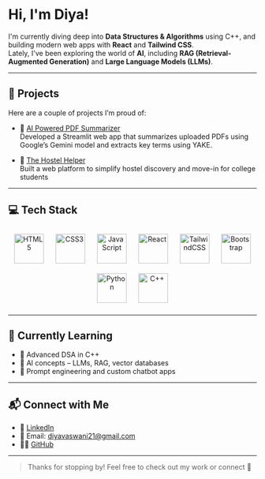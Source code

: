 # Hi, I'm Diya!

I'm currently diving deep into **Data Structures & Algorithms** using C++, and building modern web apps with **React** and **Tailwind CSS**.  
Lately, I've been exploring the world of **AI**, including **RAG (Retrieval-Augmented Generation)** and **Large Language Models (LLMs)**.

---

## 🚀 Projects

Here are a couple of projects I’m proud of:

- 🔗 [AI Powered PDF Summarizer](https://github.com/diyavcodes/PDF-Summarizer-)  
  Developed a Streamlit web app that summarizes uploaded PDFs using Google’s Gemini model and extracts key terms using YAKE.

- 🔗 [The Hostel Helper](https://github.com/diyavcodes/thehostelhelper-website)  
  Built a web platform to simplify hostel discovery and move-in for college students

---

## 💻 Tech Stack

<div align="center">
  <img src="https://cdn.simpleicons.org/html5/E34F26" alt="HTML5" width="60" height="60" style="margin:10px"/>
  <img src="https://cdn.simpleicons.org/css3/1572B6" alt="CSS3" width="60" height="60" style="margin:10px"/>
  <img src="https://cdn.simpleicons.org/javascript/F7DF1E" alt="JavaScript" width="60" height="60" style="margin:10px"/>
  <img src="https://cdn.simpleicons.org/react/61DAFB" alt="React" width="60" height="60" style="margin:10px"/>
  <img src="https://cdn.simpleicons.org/tailwindcss/38B2AC" alt="TailwindCSS" width="60" height="60" style="margin:10px"/>
  <img src="https://cdn.simpleicons.org/bootstrap/7952B3" alt="Bootstrap" width="60" height="60" style="margin:10px"/>
  <img src="https://cdn.simpleicons.org/python/3776AB" alt="Python" width="60" height="60" style="margin:10px"/>
  <img src="https://cdn.simpleicons.org/cplusplus/00599C" alt="C++" width="60" height="60" style="margin:10px"/>
</div>

---

## 🧠 Currently Learning

- 🧮 Advanced DSA in C++
- 🤖 AI concepts – LLMs, RAG, vector databases
- 🧠 Prompt engineering and custom chatbot apps

---

## 📬 Connect with Me

- 💼 [LinkedIn](https://linkedin.com/in/diya-vaswani)  
- 📧 Email: diyavaswani21@gmail.com
- 🧑‍💻 [GitHub](https://github.com/diyavcodes)

---

> Thanks for stopping by! Feel free to check out my work or connect 🚀


<!--
**diyavcodes/diyavcodes** is a ✨ _special_ ✨ repository because its `README.md` (this file) appears on your GitHub profile.

Here are some ideas to get you started:

- 🔭 I’m currently working on ...
- 🌱 I’m currently learning ...
- 👯 I’m looking to collaborate on ...
- 🤔 I’m looking for help with ...
- 💬 Ask me about ...
- 📫 How to reach me: ...
- 😄 Pronouns: ...
- ⚡ Fun fact: ...
-->
